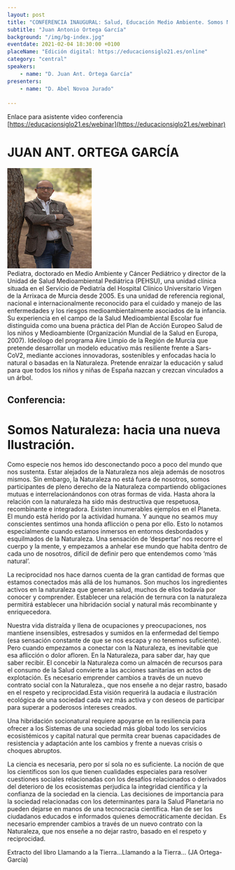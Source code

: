 ```yaml
---
layout: post
title: "CONFERENCIA INAUGURAL: Salud, Educación Medio Ambiente. Somos Naturaleza: hacia una nueva Ilustración."
subtitle: "Juan Antonio Ortega García"
background: "/img/bg-index.jpg"
eventdate: 2021-02-04 18:30:00 +0100
placeName: "Edición digital: https://educacionsiglo21.es/online"
category: "central"
speakers:
    - name: "D. Juan Ant. Ortega García"
presenters:
    - name: "D. Abel Novoa Jurado"
   
---
```

Enlace para asistente video conferencia [https://educacionsiglo21.es/webinar](https://educacionsiglo21.es/webinar)  



# JUAN ANT. ORTEGA GARCÍA
![cartel](/img/posts/jaortega.png)  
Pediatra, doctorado en Medio Ambiente y Cáncer Pediátrico y director de la Unidad de Salud Medioambiental Pediátrica (PEHSU), una unidad clínica situada en el Servicio de Pediatría del Hospital Clínico Universitario Virgen de la Arrixaca de Murcia desde 2005. Es una unidad de referencia regional, nacional e internacionalmente reconocido para el cuidado y manejo de las enfermedades y los riesgos medioambientalmente asociados de la infancia. 
Su experiencia en el campo de la Salud Medioambiental Escolar fue distinguida como una buena práctica del Plan de Acción Europeo Salud de los niños y Medioambiente (Organización Mundial de la Salud en Europa, 2007). 
Ideólogo del programa Aire Limpio de la Región de Murcia que pretende desarrollar un modelo educativo más resiliente frente a Sars-CoV2, mediante acciones innovadoras, sostenibles y enfocadas hacia lo natural o basadas en la Naturaleza. Pretende enraizar la educación y salud para que todos los niños y niñas de España nazcan y crezcan vinculados a un árbol.

## Conferencia:  
# Somos Naturaleza: hacia una nueva Ilustración.

Como especie nos hemos ido desconectando poco a poco del mundo que nos sustenta. Estar alejados de la Naturaleza nos aleja además de nosotros mismos. Sin embargo, la Naturaleza no está fuera de nosotros, somos participantes de pleno derecho de la Naturaleza compartiendo obligaciones mutuas e interrelacionándonos con otras formas de vida. Hasta ahora la relación con la naturaleza ha sido más destructiva que respetuosa, recombinante e integradora. Existen innumerables ejemplos en el Planeta. 
El mundo está herido por la actividad humana. Y aunque no seamos muy conscientes sentimos una honda aflicción o pena por ello. Esto lo notamos especialmente cuando estamos inmersos en entornos desbordados y esquilmados de la Naturaleza. Una sensación de ‘despertar’ nos recorre el cuerpo y la mente, y empezamos a anhelar ese mundo que habita dentro de cada uno de nosotros, difícil de definir pero que entendemos como ‘más natural’.  

La reciprocidad nos hace darnos cuenta de la gran cantidad de formas que estamos conectados más allá de los humanos. Son muchos los ingredientes activos en la naturaleza que generan salud, muchos de ellos todavía por conocer y comprender. Establecer una relación de ternura con la naturaleza permitirá establecer una hibridación social y natural más recombinante y enriquecedora.  

Nuestra vida distraída y llena de ocupaciones y preocupaciones, nos mantiene insensibles, estresados y sumidos en la enfermedad del tiempo (esa sensación constante de que se nos escapa y no tenemos suficiente). Pero cuando empezamos a conectar con la Naturaleza, es inevitable que esa aflicción o dolor afloren. En la Naturaleza, para saber dar, hay que saber recibir. El concebir la Naturaleza como un almacén de recursos para el consumo de la Salud convierte a las acciones sanitarias en actos de explotación. Es necesario emprender cambios a través de un nuevo contrato social con la Naturaleza., que nos enseñe a no dejar rastro, basado en el respeto y reciprocidad.Esta visión requerirá la audacia e ilustración ecológica de una sociedad cada vez más activa y con deseos de participar para superar a poderosos intereses creados.  

Una hibridación socionatural requiere apoyarse en la resiliencia para ofrecer a los Sistemas de una sociedad más global todo los servicios ecosistémicos y capital natural que permita crear buenas capacidades de resistencia y adaptación ante los cambios y frente a nuevas crisis o choques abruptos.  

La ciencia es necesaria, pero por sí sola no es suficiente. La noción de que los científicos son los que tienen cualidades especiales para resolver cuestiones sociales relacionadas con los desafíos relacionados o derivados del deterioro de los ecosistemas perjudica la integridad científica y la confianza de la sociedad en la ciencia. Las decisiones de importancia para la sociedad relacionadas con los determinantes para la Salud Planetaria no pueden dejarse en manos de una tecnocracia científica. Han de ser los ciudadanos educados e informados quienes democráticamente decidan. Es necesario emprender cambios a través de un nuevo contrato con la Naturaleza, que nos enseñe a no dejar rastro, basado en el respeto y reciprocidad.  

Extracto del libro Llamando a la Tierra…Llamando a la Tierra… (JA Ortega-García) 
